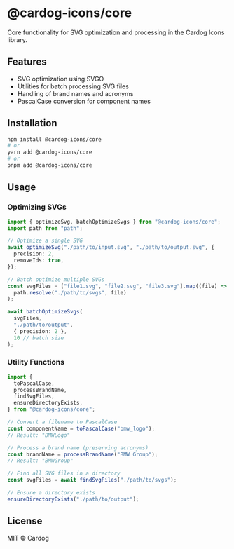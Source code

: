 # @cardog-icons/core

Core functionality for SVG optimization and processing in the Cardog Icons library.

## Features

- SVG optimization using SVGO
- Utilities for batch processing SVG files
- Handling of brand names and acronyms
- PascalCase conversion for component names

## Installation

```bash
npm install @cardog-icons/core
# or
yarn add @cardog-icons/core
# or
pnpm add @cardog-icons/core
```

## Usage

### Optimizing SVGs

```typescript
import { optimizeSvg, batchOptimizeSvgs } from "@cardog-icons/core";
import path from "path";

// Optimize a single SVG
await optimizeSvg("./path/to/input.svg", "./path/to/output.svg", {
  precision: 2,
  removeIds: true,
});

// Batch optimize multiple SVGs
const svgFiles = ["file1.svg", "file2.svg", "file3.svg"].map((file) =>
  path.resolve("./path/to/svgs", file)
);

await batchOptimizeSvgs(
  svgFiles,
  "./path/to/output",
  { precision: 2 },
  10 // batch size
);
```

### Utility Functions

```typescript
import {
  toPascalCase,
  processBrandName,
  findSvgFiles,
  ensureDirectoryExists,
} from "@cardog-icons/core";

// Convert a filename to PascalCase
const componentName = toPascalCase("bmw_logo");
// Result: "BMWLogo"

// Process a brand name (preserving acronyms)
const brandName = processBrandName("BMW Group");
// Result: "BMWGroup"

// Find all SVG files in a directory
const svgFiles = await findSvgFiles("./path/to/svgs");

// Ensure a directory exists
ensureDirectoryExists("./path/to/output");
```

## License

MIT © Cardog
